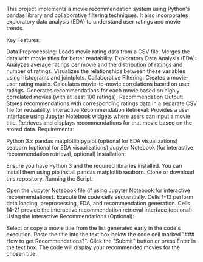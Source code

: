This project implements a movie recommendation system using Python's pandas library and collaborative filtering techniques. It also incorporates exploratory data analysis (EDA) to understand user ratings and movie trends.

Key Features:

Data Preprocessing:
Loads movie rating data from a CSV file.
Merges the data with movie titles for better readability.
Exploratory Data Analysis (EDA):
Analyzes average ratings per movie and the distribution of ratings and number of ratings.
Visualizes the relationships between these variables using histograms and jointplots.
Collaborative Filtering:
Creates a movie-user rating matrix.
Calculates movie-to-movie correlations based on user ratings.
Generates recommendations for each movie based on highly correlated movies (with at least 100 ratings).
Recommendation Output:
Stores recommendations with corresponding ratings data in a separate CSV file for reusability.
Interactive Recommendation Retrieval:
Provides a user interface using Jupyter Notebook widgets where users can input a movie title.
Retrieves and displays recommendations for that movie based on the stored data.
Requirements:

Python 3.x
pandas
matplotlib.pyplot (optional for EDA visualizations)
seaborn (optional for EDA visualizations)
Jupyter Notebook (for interactive recommendation retrieval, optional)
Installation:

Ensure you have Python 3 and the required libraries installed. You can install them using pip install pandas matplotlib seaborn.
Clone or download this repository.
Running the Script:

Open the Jupyter Notebook file (if using Jupyter Notebook for interactive recommendations).
Execute the code cells sequentially.
Cells 1-13 perform data loading, preprocessing, EDA, and recommendation generation.
Cells 14-21 provide the interactive recommendation retrieval interface (optional).
Using the Interactive Recommendations (Optional):

Select or copy a movie title from the list generated early in the code's execution.
Paste the title into the text box below the code cell marked "### How to get Recommendations?".
Click the "Submit" button or press Enter in the text box.
The code will display your recommended movies for the chosen title.
